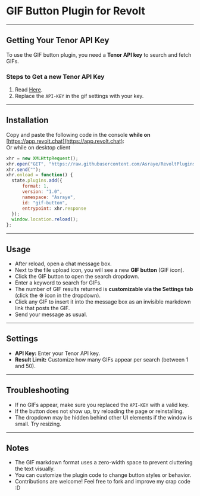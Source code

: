 
# GIF Button Plugin for Revolt


---

## Getting Your Tenor API Key

To use the GIF button plugin, you need a **Tenor API key** to search and fetch GIFs.

### Steps to Get a new Tenor API Key

1. Read [Here](https://developers.google.com/tenor/guides/quickstart).  
2. Replace the `API-KEY` in the gif settings with your key.

---

## Installation

Copy and paste the following code in the console **while on** [https://app.revolt.chat](https://app.revolt.chat):  
Or while on desktop client

```js
xhr = new XMLHttpRequest();
xhr.open("GET", "https://raw.githubusercontent.com/Asraye/RevoltPlugins/refs/heads/main/Gifs/tenorgifs.js");
xhr.send("");
xhr.onload = function() {
  state.plugins.add({
      format: 1,
      version: "1.0",
      namespace: "Asraye",
      id: "gif-button",
      entrypoint: xhr.response
  });
  window.location.reload();
};
```

---

## Usage

- After reload, open a chat message box.  
- Next to the file upload icon, you will see a new **GIF button** (GIF icon).  
- Click the GIF button to open the search dropdown.  
- Enter a keyword to search for GIFs.  
- The number of GIF results returned is **customizable via the Settings tab** (click the ⚙️ icon in the dropdown).  
- Click any GIF to insert it into the message box as an invisible markdown link that posts the GIF.  
- Send your message as usual.

---

## Settings

- **API Key:** Enter your Tenor API key.  
- **Result Limit:** Customize how many GIFs appear per search (between 1 and 50).  

---

## Troubleshooting

- If no GIFs appear, make sure you replaced the `API-KEY` with a valid key.  
- If the button does not show up, try reloading the page or reinstalling.  
- The dropdown may be hidden behind other UI elements if the window is small. Try resizing.

---

## Notes

- The GIF markdown format uses a zero-width space to prevent cluttering the text visually.  
- You can customize the plugin code to change button styles or behavior.  
- Contributions are welcome! Feel free to fork and improve my crap code :D
